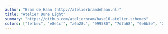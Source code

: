 ```yaml
---
author: "Bram de Haan (http://atelierbramdehaan.nl)"
title: "Atelier Dune Light"
summary: "https://github.com/atelierbram/base16-atelier-schemes"
colors: ["fefbec", "e8e4cf", "a6a28c", "999580", "7d7a68", "6e6b5e", "292824", "20201d", "d73737", "b65611", "ae9513", "60ac39", "1fad83", "6684e1", "b854d4", "d43552"]
---
```

